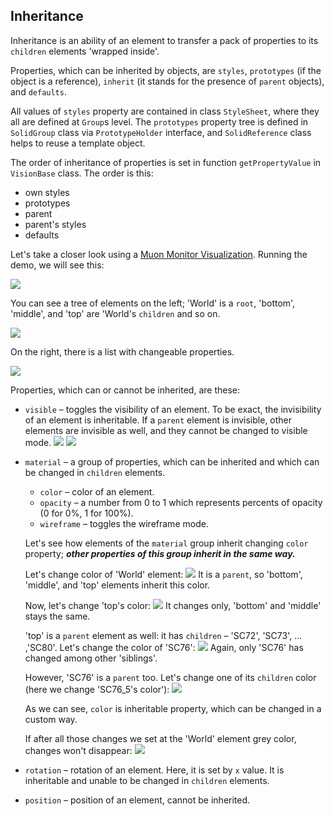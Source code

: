## Inheritance

Inheritance is an ability of an element to transfer a pack of properties to its `children` elements 'wrapped inside'.

Properties, which can be inherited by objects, are `styles`, `prototypes` (if the object is a reference), `inherit` (it stands for the presence of `parent` objects), and `defaults`. 

All values of `styles` property are contained in class `StyleSheet`, where they all are defined at `Group`s level. The `prototypes` property tree is defined in `SolidGroup` class via `PrototypeHolder` interface, and
`SolidReference` class helps to reuse a template object. 

The order of inheritance of properties is set in function `getPropertyValue` in `VisionBase` class.
The order is this:
* own styles
* prototypes
* parent
* parent's styles
* defaults


Let's take a closer look using a [Muon Monitor Visualization](../demo/muon-monitor/README.md).
Running the demo, we will see this:

![](../docs/images/inheritance-1.png)

You can see a tree of elements on the left; 'World' is a `root`, 'bottom', 'middle', and 'top' are 'World's `children` and so on.

![](../docs/images/inheritance-tree.png)

On the right, there is a list with changeable properties.

![](../docs/images/inheritance-properties.png)

Properties, which can or cannot be inherited, are these:
* `visible` &ndash; toggles the visibility of an element. To be exact, the invisibility of an element is inheritable.
  If a `parent` element is invisible, other elements are invisible as well, and they cannot be changed to visible mode.
  ![](../docs/images/inheritance-2-1-1.png)
  ![](../docs/images/inheritance-2-1-2.png)

* `material` &ndash; a group of properties, which can be inherited and which can be changed in `children` elements.
  * `color` &ndash; color of an element.
  * `opacity` &ndash; a number from 0 to 1 which represents percents of opacity (0 for 0%, 1 for 100%).
  * `wireframe` &ndash; toggles the wireframe mode.

  Let's see how elements of the `material` group inherit changing `color` property; ***other properties of this group inherit in the same way.***

  Let's change color of 'World' element:
  ![](../docs/images/inheritance-2-2-1.png)
  It is a `parent`, so 'bottom', 'middle', and 'top' elements inherit this color.

  Now, let's change 'top's color:
  ![](../docs/images/inheritance-2-2-2.png)
  It changes only, 'bottom' and 'middle' stays the same.

  'top' is a `parent` element as well: it has `children` &ndash; 'SC72', 'SC73', ... ,'SC80'.
  Let's change the color of 'SC76':
  ![](../docs/images/inheritance-2-2-3.png)
  Again, only 'SC76' has changed among other 'siblings'.

  However, 'SC76' is a `parent` too. Let's change one of its `children` color (here we change 'SC76_5's color'):
  ![](../docs/images/inheritance-2-2-4.png)

  As we can see, `color` is inheritable property, which can be changed in a custom way.

  If after all those changes we set at the 'World' element grey color, changes won't disappear:
  ![](../docs/images/inheritance-2-2-5.png)

* `rotation` &ndash; rotation of an element. Here, it is set by `x` value. It is inheritable and unable to be changed in `children` elements.
* `position` &ndash; position of an element, cannot be inherited.
